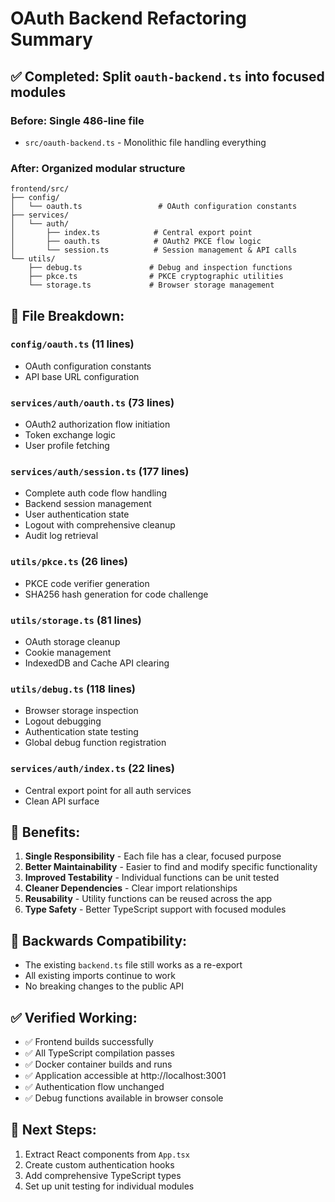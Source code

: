 # OAuth Backend Refactoring Summary

## ✅ **Completed: Split `oauth-backend.ts` into focused modules**

### **Before: Single 486-line file**
- `src/oauth-backend.ts` - Monolithic file handling everything

### **After: Organized modular structure**

```
frontend/src/
├── config/
│   └── oauth.ts                 # OAuth configuration constants
├── services/
│   └── auth/
│       ├── index.ts            # Central export point
│       ├── oauth.ts            # OAuth2 PKCE flow logic
│       └── session.ts          # Session management & API calls
└── utils/
    ├── debug.ts               # Debug and inspection functions
    ├── pkce.ts                # PKCE cryptographic utilities
    └── storage.ts             # Browser storage management
```

## **📁 File Breakdown:**

### **`config/oauth.ts`** (11 lines)
- OAuth configuration constants
- API base URL configuration

### **`services/auth/oauth.ts`** (73 lines)
- OAuth2 authorization flow initiation
- Token exchange logic
- User profile fetching

### **`services/auth/session.ts`** (177 lines)
- Complete auth code flow handling
- Backend session management
- User authentication state
- Logout with comprehensive cleanup
- Audit log retrieval

### **`utils/pkce.ts`** (26 lines)
- PKCE code verifier generation
- SHA256 hash generation for code challenge

### **`utils/storage.ts`** (81 lines)
- OAuth storage cleanup
- Cookie management
- IndexedDB and Cache API clearing

### **`utils/debug.ts`** (118 lines)
- Browser storage inspection
- Logout debugging
- Authentication state testing
- Global debug function registration

### **`services/auth/index.ts`** (22 lines)
- Central export point for all auth services
- Clean API surface

## **🔧 Benefits:**

1. **Single Responsibility** - Each file has a clear, focused purpose
2. **Better Maintainability** - Easier to find and modify specific functionality
3. **Improved Testability** - Individual functions can be unit tested
4. **Cleaner Dependencies** - Clear import relationships
5. **Reusability** - Utility functions can be reused across the app
6. **Type Safety** - Better TypeScript support with focused modules

## **🚀 Backwards Compatibility:**

- The existing `backend.ts` file still works as a re-export
- All existing imports continue to work
- No breaking changes to the public API

## **✅ Verified Working:**

- ✅ Frontend builds successfully
- ✅ All TypeScript compilation passes
- ✅ Docker container builds and runs
- ✅ Application accessible at http://localhost:3001
- ✅ Authentication flow unchanged
- ✅ Debug functions available in browser console

## **🎯 Next Steps:**

1. Extract React components from `App.tsx`
2. Create custom authentication hooks
3. Add comprehensive TypeScript types
4. Set up unit testing for individual modules
